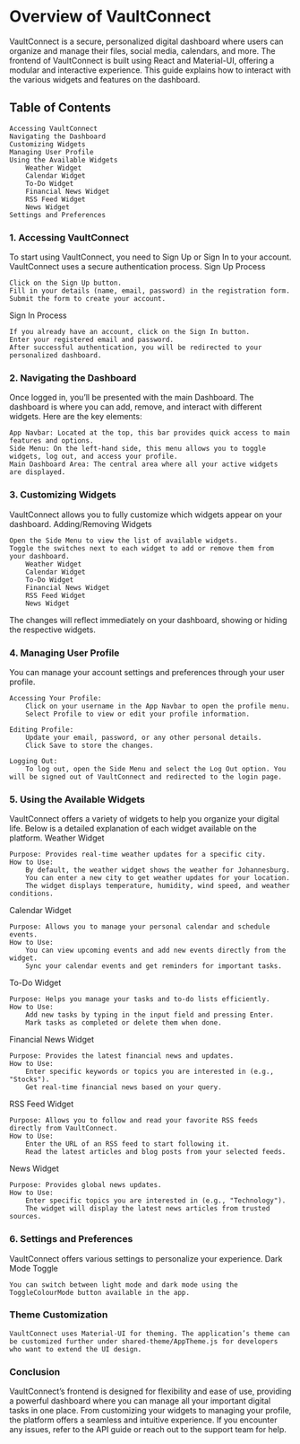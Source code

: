 # Overview of VaultConnect

VaultConnect is a secure, personalized digital dashboard where users can organize and manage their files, social media, calendars, and more. The frontend of VaultConnect is built using React and Material-UI, offering a modular and interactive experience. This guide explains how to interact with the various widgets and features on the dashboard.
## Table of Contents

    Accessing VaultConnect
    Navigating the Dashboard
    Customizing Widgets
    Managing User Profile
    Using the Available Widgets
        Weather Widget
        Calendar Widget
        To-Do Widget
        Financial News Widget
        RSS Feed Widget
        News Widget
    Settings and Preferences

### 1. Accessing VaultConnect

To start using VaultConnect, you need to Sign Up or Sign In to your account. VaultConnect uses a secure authentication process.
Sign Up Process

    Click on the Sign Up button.
    Fill in your details (name, email, password) in the registration form.
    Submit the form to create your account.

Sign In Process

    If you already have an account, click on the Sign In button.
    Enter your registered email and password.
    After successful authentication, you will be redirected to your personalized dashboard.

### 2. Navigating the Dashboard

Once logged in, you’ll be presented with the main Dashboard. The dashboard is where you can add, remove, and interact with different widgets. Here are the key elements:

    App Navbar: Located at the top, this bar provides quick access to main features and options.
    Side Menu: On the left-hand side, this menu allows you to toggle widgets, log out, and access your profile.
    Main Dashboard Area: The central area where all your active widgets are displayed.

### 3. Customizing Widgets

VaultConnect allows you to fully customize which widgets appear on your dashboard.
Adding/Removing Widgets

    Open the Side Menu to view the list of available widgets.
    Toggle the switches next to each widget to add or remove them from your dashboard.
        Weather Widget
        Calendar Widget
        To-Do Widget
        Financial News Widget
        RSS Feed Widget
        News Widget

The changes will reflect immediately on your dashboard, showing or hiding the respective widgets.

### 4. Managing User Profile

You can manage your account settings and preferences through your user profile.

    Accessing Your Profile:
        Click on your username in the App Navbar to open the profile menu.
        Select Profile to view or edit your profile information.

    Editing Profile:
        Update your email, password, or any other personal details.
        Click Save to store the changes.

    Logging Out:
        To log out, open the Side Menu and select the Log Out option. You will be signed out of VaultConnect and redirected to the login page.

### 5. Using the Available Widgets

VaultConnect offers a variety of widgets to help you organize your digital life. Below is a detailed explanation of each widget available on the platform.
Weather Widget

    Purpose: Provides real-time weather updates for a specific city.
    How to Use:
        By default, the weather widget shows the weather for Johannesburg.
        You can enter a new city to get weather updates for your location.
        The widget displays temperature, humidity, wind speed, and weather conditions.

Calendar Widget

    Purpose: Allows you to manage your personal calendar and schedule events.
    How to Use:
        You can view upcoming events and add new events directly from the widget.
        Sync your calendar events and get reminders for important tasks.

To-Do Widget

    Purpose: Helps you manage your tasks and to-do lists efficiently.
    How to Use:
        Add new tasks by typing in the input field and pressing Enter.
        Mark tasks as completed or delete them when done.

Financial News Widget

    Purpose: Provides the latest financial news and updates.
    How to Use:
        Enter specific keywords or topics you are interested in (e.g., "Stocks").
        Get real-time financial news based on your query.

RSS Feed Widget

    Purpose: Allows you to follow and read your favorite RSS feeds directly from VaultConnect.
    How to Use:
        Enter the URL of an RSS feed to start following it.
        Read the latest articles and blog posts from your selected feeds.

News Widget

    Purpose: Provides global news updates.
    How to Use:
        Enter specific topics you are interested in (e.g., "Technology").
        The widget will display the latest news articles from trusted sources.

### 6. Settings and Preferences

VaultConnect offers various settings to personalize your experience.
Dark Mode Toggle

    You can switch between light mode and dark mode using the ToggleColourMode button available in the app.

### Theme Customization

    VaultConnect uses Material-UI for theming. The application’s theme can be customized further under shared-theme/AppTheme.js for developers who want to extend the UI design.

### Conclusion

VaultConnect’s frontend is designed for flexibility and ease of use, providing a powerful dashboard where you can manage all your important digital tasks in one place. From customizing your widgets to managing your profile, the platform offers a seamless and intuitive experience. If you encounter any issues, refer to the API guide or reach out to the support team for help.